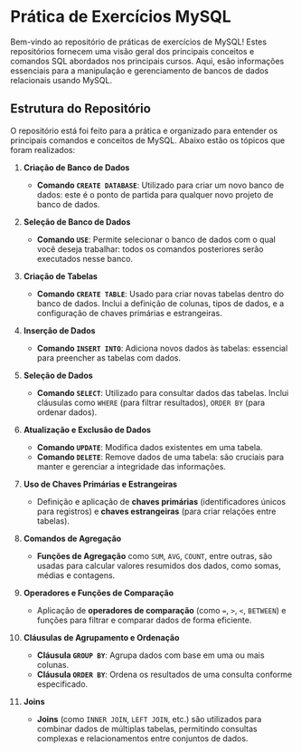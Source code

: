 # Prática de Exercícios MySQL

Bem-vindo ao repositório de práticas de exercícios de MySQL! Estes repositórios fornecem uma visão geral dos principais conceitos e comandos SQL abordados nos principais cursos. Aqui, esão informações essenciais para a manipulação e gerenciamento de bancos de dados relacionais usando MySQL.

## Estrutura do Repositório

O repositório está foi feito para a prática e organizado para entender os principais comandos e conceitos de MySQL. Abaixo estão os tópicos que foram realizados:

1. **Criação de Banco de Dados**
   - **Comando `CREATE DATABASE`**: Utilizado para criar um novo banco de dados: este é o ponto de partida para qualquer novo projeto de banco de dados.

2. **Seleção de Banco de Dados**
   - **Comando `USE`**: Permite selecionar o banco de dados com o qual você deseja trabalhar: todos os comandos posteriores serão executados nesse banco.

3. **Criação de Tabelas**
   - **Comando `CREATE TABLE`**: Usado para criar novas tabelas dentro do banco de dados. Inclui a definição de colunas, tipos de dados, e a configuração de chaves primárias e estrangeiras.

4. **Inserção de Dados**
   - **Comando `INSERT INTO`**: Adiciona novos dados às tabelas: essencial para preencher as tabelas com dados.

5. **Seleção de Dados**
   - **Comando `SELECT`**: Utilizado para consultar dados das tabelas. Inclui cláusulas como `WHERE` (para filtrar resultados), `ORDER BY` (para ordenar dados).

6. **Atualização e Exclusão de Dados**
   - **Comando `UPDATE`**: Modifica dados existentes em uma tabela.
   - **Comando `DELETE`**: Remove dados de uma tabela: são cruciais para manter e gerenciar a integridade das informações.

7. **Uso de Chaves Primárias e Estrangeiras**
   - Definição e aplicação de **chaves primárias** (identificadores únicos para registros) e **chaves estrangeiras** (para criar relações entre tabelas).

8. **Comandos de Agregação**
   - **Funções de Agregação** como `SUM`, `AVG`, `COUNT`, entre outras, são usadas para calcular valores resumidos dos dados, como somas, médias e contagens.

9. **Operadores e Funções de Comparação**
   - Aplicação de **operadores de comparação** (como `=`, `>`, `<`, `BETWEEN`) e funções para filtrar e comparar dados de forma eficiente.

10. **Cláusulas de Agrupamento e Ordenação**
    - **Cláusula `GROUP BY`**: Agrupa dados com base em uma ou mais colunas.
    - **Cláusula `ORDER BY`**: Ordena os resultados de uma consulta conforme especificado.

11. **Joins**
    - **Joins** (como `INNER JOIN`, `LEFT JOIN`, etc.) são utilizados para combinar dados de múltiplas tabelas, permitindo consultas complexas e relacionamentos entre conjuntos de dados.
